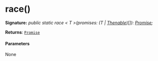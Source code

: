 # race()





**Signature:** _public static race < T >(promises: (T | [Thenable](../../web-apis/interface/thenable.md)<T>)[]): [Promise](../../web-apis/class/promise.md)<T>;_

**Returns**: [`Promise`](../../web-apis/class/promise.md)<T>





#### Parameters
None


